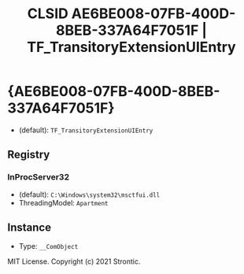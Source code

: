 ﻿---
title: "CLSID AE6BE008-07FB-400D-8BEB-337A64F7051F | TF_TransitoryExtensionUIEntry"
excerpt: What is COM-Object CLSID AE6BE008-07FB-400D-8BEB-337A64F7051F?
---

# {AE6BE008-07FB-400D-8BEB-337A64F7051F}

* (default): `TF_TransitoryExtensionUIEntry`

## Registry


### InProcServer32

* (default): `C:\Windows\system32\msctfui.dll`
* ThreadingModel: `Apartment`

## Instance

* Type: `__ComObject`

MIT License. Copyright (c) 2021 Strontic.


